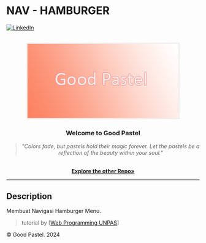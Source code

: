 # NAV - HAMBURGER



[![LinkedIn][linkedin-shield]][linkedin-url]

<br />
<div align="center">
  <a href="https://github.com/good-pastel/good-pastel.github.io">
    <img src="https://raw.githubusercontent.com/good-pastel/good-pastel.github.io/main/img/header.png" alt="Header" width="400" height="200">
  </a>

  <h3 align="center">Welcome to Good Pastel</h3>

  <p align="center">
   <blockquote><i>"Colors fade, but pastels hold their magic forever. Let the pastels be a reflection of the beauty within your soul."</i></blockquote>
   <br />
    <a href="https://github.com/good-pastel?tab=repositories"><strong>Explore the other Repo»</strong></a>
    
  </p>
</div>

---

## Description

Membuat Navigasi Hamburger Menu.
> tutorial by [[Web Programming UNPAS](https://youtu.be/a6-v_0kjYyY?si=8gDJy9vrFgnHdG9r)]

<p>&copy Good Pastel. 2024</p>

<!-- MARKDOWN LINKS & IMAGES -->

[linkedin-shield]: https://svgur.com/i/12Gy.svg
[linkedin-url]: https://linkedin.com/in/deviyool

